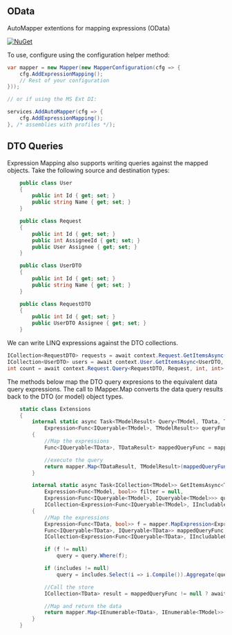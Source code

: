 ## OData
AutoMapper extentions for mapping expressions (OData)

[![NuGet](http://img.shields.io/nuget/v/AutoMapper.Extensions.ExpressionMapping.svg)](https://www.nuget.org/packages/AutoMapper.Extensions.ExpressionMapping/)

To use, configure using the configuration helper method:

```c#
var mapper = new Mapper(new MapperConfiguration(cfg => {
    cfg.AddExpressionMapping();
	// Rest of your configuration
}));

// or if using the MS Ext DI:

services.AddAutoMapper(cfg => {
    cfg.AddExpressionMapping();
}, /* assemblies with profiles */);
```

## DTO Queries
Expression Mapping also supports writing queries against the mapped objects. Take the following source and destination types:
```csharp
    public class User
    {
        public int Id { get; set; }
        public string Name { get; set; }
    }

    public class Request
    {
        public int Id { get; set; }
        public int AssigneeId { get; set; }
        public User Assignee { get; set; }
    }

    public class UserDTO
    {
        public int Id { get; set; }
        public string Name { get; set; }
    }

    public class RequestDTO
    {
        public int Id { get; set; }
        public UserDTO Assignee { get; set; }
    }
```

We can write LINQ expressions against the DTO collections.
```csharp
ICollection<RequestDTO> requests = await context.Request.GetItemsAsync(mapper, r => r.Id > 0 && r.Id < 3, null, new List<Expression<Func<IQueryable<RequestDTO>, IIncludableQueryable<RequestDTO, object>>>>() { item => item.Include(s => s.Assignee) });
ICollection<UserDTO> users = await context.User.GetItemsAsync<UserDTO, User>(mapper, u => u.Id > 0 && u.Id < 4, q => q.OrderBy(u => u.Name));
int count = await context.Request.Query<RequestDTO, Request, int, int>(mapper, q => q.Count(r => r.Id > 1));
```
The methods below map the DTO query expresions to the equivalent data query expressions. The call to IMapper.Map converts the data query results back to the DTO (or model) object types.
```csharp
    static class Extensions
    {
        internal static async Task<TModelResult> Query<TModel, TData, TModelResult, TDataResult>(this IQueryable<TData> query, IMapper mapper,
            Expression<Func<IQueryable<TModel>, TModelResult>> queryFunc) where TData : class
        {
            //Map the expressions
            Func<IQueryable<TData>, TDataResult> mappedQueryFunc = mapper.MapExpression<Expression<Func<IQueryable<TData>, TDataResult>>>(queryFunc).Compile();

            //execute the query
            return mapper.Map<TDataResult, TModelResult>(mappedQueryFunc(query));
        }

        internal static async Task<ICollection<TModel>> GetItemsAsync<TModel, TData>(this IQueryable<TData> query, IMapper mapper,
            Expression<Func<TModel, bool>> filter = null,
            Expression<Func<IQueryable<TModel>, IQueryable<TModel>>> queryFunc = null,
            ICollection<Expression<Func<IQueryable<TModel>, IIncludableQueryable<TModel, object>>>> includeProperties = null)
        {
            //Map the expressions
            Expression<Func<TData, bool>> f = mapper.MapExpression<Expression<Func<TData, bool>>>(filter);
            Func<IQueryable<TData>, IQueryable<TData>> mappedQueryFunc = mapper.MapExpression<Expression<Func<IQueryable<TData>, IQueryable<TData>>>>(queryFunc)?.Compile();
            ICollection<Expression<Func<IQueryable<TData>, IIncludableQueryable<TData, object>>>> includes = mapper.MapIncludesList<Expression<Func<IQueryable<TData>, IIncludableQueryable<TData, object>>>>(includeProperties);

            if (f != null)
                query = query.Where(f);

            if (includes != null)
                query = includes.Select(i => i.Compile()).Aggregate(query, (list, next) => query = next(query));

            //Call the store
            ICollection<TData> result = mappedQueryFunc != null ? await mappedQueryFunc(query).ToListAsync() : await query.ToListAsync();

            //Map and return the data
            return mapper.Map<IEnumerable<TData>, IEnumerable<TModel>>(result).ToList();
        }
    }
```

